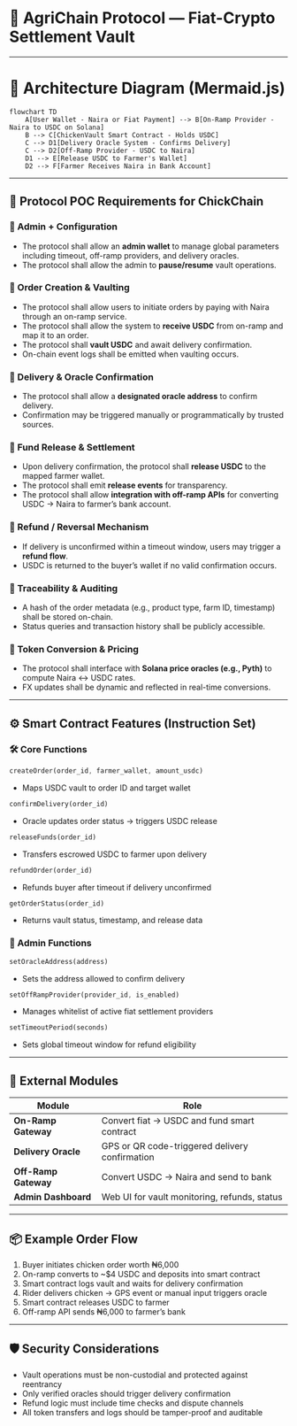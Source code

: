 # 🐔 AgriChain Protocol — Fiat-Crypto Settlement Vault

---

# 🧱 Architecture Diagram (Mermaid.js)

```mermaid
flowchart TD
    A[User Wallet - Naira or Fiat Payment] --> B[On-Ramp Provider - Naira to USDC on Solana]
    B --> C[ChickenVault Smart Contract - Holds USDC]
    C --> D1[Delivery Oracle System - Confirms Delivery]
    C --> D2[Off-Ramp Provider - USDC to Naira]
    D1 --> E[Release USDC to Farmer's Wallet]
    D2 --> F[Farmer Receives Naira in Bank Account]
```

---

## 📜 Protocol POC Requirements for ChickChain

### 🔐 Admin + Configuration

- The protocol shall allow an **admin wallet** to manage global parameters including timeout, off-ramp providers, and delivery oracles.
- The protocol shall allow the admin to **pause/resume** vault operations.

### 🛒 Order Creation & Vaulting

- The protocol shall allow users to initiate orders by paying with Naira through an on-ramp service.
- The protocol shall allow the system to **receive USDC** from on-ramp and map it to an order.
- The protocol shall **vault USDC** and await delivery confirmation.
- On-chain event logs shall be emitted when vaulting occurs.

### 🚚 Delivery & Oracle Confirmation

- The protocol shall allow a **designated oracle address** to confirm delivery.
- Confirmation may be triggered manually or programmatically by trusted sources.

### 💸 Fund Release & Settlement

- Upon delivery confirmation, the protocol shall **release USDC** to the mapped farmer wallet.
- The protocol shall emit **release events** for transparency.
- The protocol shall allow **integration with off-ramp APIs** for converting USDC → Naira to farmer’s bank account.

### 🔄 Refund / Reversal Mechanism

- If delivery is unconfirmed within a timeout window, users may trigger a **refund flow**.
- USDC is returned to the buyer’s wallet if no valid confirmation occurs.

### 📑 Traceability & Auditing

- A hash of the order metadata (e.g., product type, farm ID, timestamp) shall be stored on-chain.
- Status queries and transaction history shall be publicly accessible.

### 💱 Token Conversion & Pricing

- The protocol shall interface with **Solana price oracles (e.g., Pyth)** to compute Naira ↔ USDC rates.
- FX updates shall be dynamic and reflected in real-time conversions.

---

## ⚙️ Smart Contract Features (Instruction Set)

### 🛠️ Core Functions

```rust
createOrder(order_id, farmer_wallet, amount_usdc)
```

- Maps USDC vault to order ID and target wallet

```rust
confirmDelivery(order_id)
```

- Oracle updates order status → triggers USDC release

```rust
releaseFunds(order_id)
```

- Transfers escrowed USDC to farmer upon delivery

```rust
refundOrder(order_id)
```

- Refunds buyer after timeout if delivery unconfirmed

```rust
getOrderStatus(order_id)
```

- Returns vault status, timestamp, and release data

### 🔧 Admin Functions

```rust
setOracleAddress(address)
```

- Sets the address allowed to confirm delivery

```rust
setOffRampProvider(provider_id, is_enabled)
```

- Manages whitelist of active fiat settlement providers

```rust
setTimeoutPeriod(seconds)
```

- Sets global timeout window for refund eligibility

---

## 🔌 External Modules

| Module               | Role                                           |
| -------------------- | ---------------------------------------------- |
| **On-Ramp Gateway**  | Convert fiat → USDC and fund smart contract    |
| **Delivery Oracle**  | GPS or QR code-triggered delivery confirmation |
| **Off-Ramp Gateway** | Convert USDC → Naira and send to bank          |
| **Admin Dashboard**  | Web UI for vault monitoring, refunds, status   |

---

## 📦 Example Order Flow

1. Buyer initiates chicken order worth ₦6,000
2. On-ramp converts to \~\$4 USDC and deposits into smart contract
3. Smart contract logs vault and waits for delivery confirmation
4. Rider delivers chicken → GPS event or manual input triggers oracle
5. Smart contract releases USDC to farmer
6. Off-ramp API sends ₦6,000 to farmer’s bank

---

## 🛡️ Security Considerations

- Vault operations must be non-custodial and protected against reentrancy
- Only verified oracles should trigger delivery confirmation
- Refund logic must include time checks and dispute channels
- All token transfers and logs should be tamper-proof and auditable

